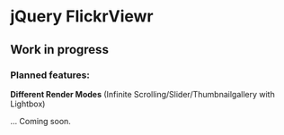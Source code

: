 jQuery FlickrViewr
==================

Work in progress
----------------

### Planned features:

**Different Render Modes** (Infinite Scrolling/Slider/Thumbnailgallery with Lightbox)

… Coming soon.